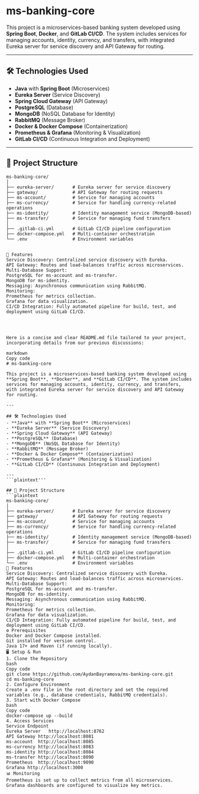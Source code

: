 # ms-banking-core

This project is a microservices-based banking system developed using **Spring Boot**, **Docker**, and **GitLab CI/CD**. The system includes services for managing accounts, identity, currency, and transfers, with integrated Eureka server for service discovery and API Gateway for routing.

---

## 🛠 Technologies Used
- **Java** with **Spring Boot** (Microservices)
- **Eureka Server** (Service Discovery)
- **Spring Cloud Gateway** (API Gateway)
- **PostgreSQL** (Database)
- **MongoDB** (NoSQL Database for Identity)
- **RabbitMQ** (Message Broker)
- **Docker & Docker Compose** (Containerization)
- **Prometheus & Grafana** (Monitoring & Visualization)
- **GitLab CI/CD** (Continuous Integration and Deployment)

---

## 📂 Project Structure
```plaintext
ms-banking-core/
│
├── eureka-server/       # Eureka server for service discovery
├── gateway/             # API Gateway for routing requests
├── ms-account/          # Service for managing accounts
├── ms-currency/         # Service for handling currency-related operations
├── ms-identity/         # Identity management service (MongoDB-based)
├── ms-transfer/         # Service for managing fund transfers
│
├── .gitlab-ci.yml       # GitLab CI/CD pipeline configuration
├── docker-compose.yml   # Multi-container orchestration
└── .env                 # Environment variables


🚀 Features
Service Discovery: Centralized service discovery with Eureka.
API Gateway: Routes and load-balances traffic across microservices.
Multi-Database Support:
PostgreSQL for ms-account and ms-transfer.
MongoDB for ms-identity.
Messaging: Asynchronous communication using RabbitMQ.
Monitoring:
Prometheus for metrics collection.
Grafana for data visualization.
CI/CD Integration: Fully automated pipeline for build, test, and deployment using GitLab CI/CD.




Here is a concise and clear README.md file tailored to your project, incorporating details from our previous discussions:

markdown
Copy code
# ms-banking-core

This project is a microservices-based banking system developed using **Spring Boot**, **Docker**, and **GitLab CI/CD**. The system includes services for managing accounts, identity, currency, and transfers, with integrated Eureka server for service discovery and API Gateway for routing.

---

## 🛠 Technologies Used
- **Java** with **Spring Boot** (Microservices)
- **Eureka Server** (Service Discovery)
- **Spring Cloud Gateway** (API Gateway)
- **PostgreSQL** (Database)
- **MongoDB** (NoSQL Database for Identity)
- **RabbitMQ** (Message Broker)
- **Docker & Docker Compose** (Containerization)
- **Prometheus & Grafana** (Monitoring & Visualization)
- **GitLab CI/CD** (Continuous Integration and Deployment)

---
```plaintext'''

## 📂 Project Structure
```plaintext
ms-banking-core/
│
├── eureka-server/       # Eureka server for service discovery
├── gateway/             # API Gateway for routing requests
├── ms-account/          # Service for managing accounts
├── ms-currency/         # Service for handling currency-related operations
├── ms-identity/         # Identity management service (MongoDB-based)
├── ms-transfer/         # Service for managing fund transfers
│
├── .gitlab-ci.yml       # GitLab CI/CD pipeline configuration
├── docker-compose.yml   # Multi-container orchestration
└── .env                 # Environment variables
🚀 Features
Service Discovery: Centralized service discovery with Eureka.
API Gateway: Routes and load-balances traffic across microservices.
Multi-Database Support:
PostgreSQL for ms-account and ms-transfer.
MongoDB for ms-identity.
Messaging: Asynchronous communication using RabbitMQ.
Monitoring:
Prometheus for metrics collection.
Grafana for data visualization.
CI/CD Integration: Fully automated pipeline for build, test, and deployment using GitLab CI/CD.
⚙️ Prerequisites
Docker and Docker Compose installed.
Git installed for version control.
Java 17+ and Maven (if running locally).
🖥️ Setup & Run
1. Clone the Repository
bash
Copy code
git clone https://github.com/AydanBayramova/ms-banking-core.git
cd ms-banking-core
2. Configure Environment
Create a .env file in the root directory and set the required variables (e.g., database credentials, RabbitMQ credentials).
3. Start with Docker Compose
bash
Copy code
docker-compose up --build
4. Access Services
Service	Endpoint
Eureka Server	http://localhost:8762
API Gateway	http://localhost:8081
ms-account	http://localhost:8085
ms-currency	http://localhost:8083
ms-identity	http://localhost:8084
ms-transfer	http://localhost:8090
Prometheus	http://localhost:9090
Grafana	http://localhost:3000
📊 Monitoring
Prometheus is set up to collect metrics from all microservices.
Grafana dashboards are configured to visualize key metrics.